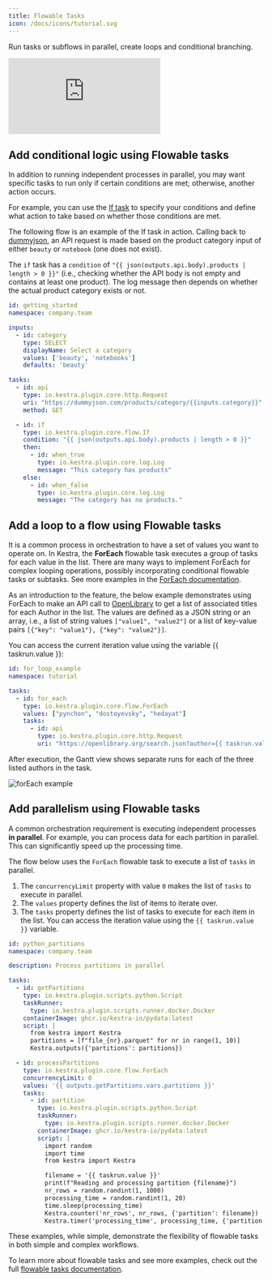 ```yaml
---
title: Flowable Tasks
icon: /docs/icons/tutorial.svg
---
```


Run tasks or subflows in parallel, create loops and conditional branching.

<div class="video-container">
  <iframe src="https://www.youtube.com/embed/PupBvX35PZQ?si=x9q_j4c8tEE8fZD4" title="YouTube video player" frameborder="0" allow="accelerometer; autoplay; clipboard-write; encrypted-media; gyroscope; picture-in-picture; web-share" referrerpolicy="strict-origin-when-cross-origin" allowfullscreen></iframe>
</div>

## Add conditional logic using Flowable tasks

In addition to running independent processes in parallel, you may want specific tasks to run only if certain conditions are met; otherwise, another action occurs.

For example, you can use the [If task](/plugins/core/tasks/flows/io.kestra.plugin.core.flow.if) to specify your conditions and define what action to take based on whether those conditions are met.

The following flow is an example of the If task in action. Calling back to [dummyjson](https://dummyjson.com), an API request is made based on the product category input of either `beauty` or `notebook` (one does not exist).

The `if` task has a `condition` of `"{{ json(outputs.api.body).products | length > 0 }}"` (i.e., checking whether the API body is not empty and contains at least one product). The log message then depends on whether the actual product category exists or not.

```yaml
id: getting_started
namespace: company.team

inputs:
  - id: category
    type: SELECT
    displayName: Select a category
    values: ['beauty', 'notebooks']
    defaults: 'beauty'

tasks:
  - id: api
    type: io.kestra.plugin.core.http.Request
    uri: "https://dummyjson.com/products/category/{{inputs.category}}"
    method: GET

  - id: if
    type: io.kestra.plugin.core.flow.If
    condition: "{{ json(outputs.api.body).products | length > 0 }}"
    then:
      - id: when_true
        type: io.kestra.plugin.core.log.Log
        message: "This category has products"
    else:
      - id: when_false
        type: io.kestra.plugin.core.log.Log
        message: "The category has no products."
```

## Add a loop to a flow using Flowable tasks

It is a common process in orchestration to have a set of values you want to operate on. In Kestra, the **ForEach** flowable task executes a group of tasks for each value in the list. There are many ways to implement ForEach for complex looping operations, possibly incorporating conditional flowable tasks or subtasks. See more examples in the [ForEach documentation](/plugins/core/flow/io.kestra.plugin.core.flow.foreach).

As an introduction to the feature, the below example demonstrates using ForEach to make an API call to [OpenLibrary](https://openlibrary.org/dev/docs/api/search) to get a list of associated titles for each Author in the list. The values are defined as a JSON string or an array, i.e., a list of string values `["value1", "value2"]` or a list of key-value pairs `[{"key": "value1"}, {"key": "value2"}]`.

You can access the current iteration value using the variable {{ taskrun.value }}:

```yaml
id: for_loop_example
namespace: tutorial

tasks:
  - id: for_each
    type: io.kestra.plugin.core.flow.ForEach
    values: ["pynchon", "dostoyevsky", "hedayat"]
    tasks:
      - id: api
        type: io.kestra.plugin.core.http.Request
        uri: "https://openlibrary.org/search.json?author={{ taskrun.value }}&sort=new"
```

After execution, the Gantt view shows separate runs for each of the three listed authors in the task.

![forEach example](@assets/docs/tutorial/flowable-tasks/for-each-author.png)

## Add parallelism using Flowable tasks

A common orchestration requirement is executing independent processes **in parallel**. For example, you can process data for each partition in parallel. This can significantly speed up the processing time.

The flow below uses the `ForEach` flowable task to execute a list of `tasks` in parallel.

1. The `concurrencyLimit` property with value `0` makes the list of `tasks` to execute in parallel.
2. The `values` property defines the list of items to iterate over.
3. The `tasks` property defines the list of tasks to execute for each item in the list. You can access the iteration value using the `{{ taskrun.value }}` variable.

```yaml
id: python_partitions
namespace: company.team

description: Process partitions in parallel

tasks:
  - id: getPartitions
    type: io.kestra.plugin.scripts.python.Script
    taskRunner:
      type: io.kestra.plugin.scripts.runner.docker.Docker
    containerImage: ghcr.io/kestra-io/pydata:latest
    script: |
      from kestra import Kestra
      partitions = [f"file_{nr}.parquet" for nr in range(1, 10)]
      Kestra.outputs({'partitions': partitions})

  - id: processPartitions
    type: io.kestra.plugin.core.flow.ForEach
    concurrencyLimit: 0
    values: '{{ outputs.getPartitions.vars.partitions }}'
    tasks:
      - id: partition
        type: io.kestra.plugin.scripts.python.Script
        taskRunner:
          type: io.kestra.plugin.scripts.runner.docker.Docker
        containerImage: ghcr.io/kestra-io/pydata:latest
        script: |
          import random
          import time
          from kestra import Kestra

          filename = '{{ taskrun.value }}'
          print(f"Reading and processing partition {filename}")
          nr_rows = random.randint(1, 1000)
          processing_time = random.randint(1, 20)
          time.sleep(processing_time)
          Kestra.counter('nr_rows', nr_rows, {'partition': filename})
          Kestra.timer('processing_time', processing_time, {'partition': filename})
```

These examples, while simple, demonstrate the flexibility of flowable tasks in both simple and complex workflows.

To learn more about flowable tasks and see more examples, check out the full [flowable tasks documentation](../04.workflow-components/01.tasks/00.flowable-tasks.md).
